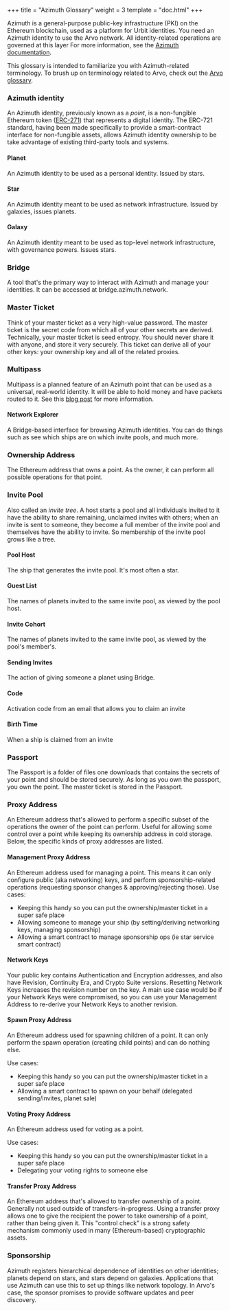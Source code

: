 +++
title = "Azimuth Glossary"
weight = 3
template = "doc.html"
+++


Azimuth is a general-purpose public-key infrastructure (PKI) on the Ethereum blockchain, used as a platform for Urbit identities. You need an Azimuth identity to use the Arvo network. All identity-related operations are governed at this layer For more information, see the [Azimuth documentation](azimuth).

This glossary is intended to familiarize you with Azimuth-related terminology. To brush up on terminology related to Arvo, check out the [Arvo glossary](../arvo/glossary).

### Azimuth identity

An Azimuth identity, previously known as a _point_, is a non-fungible Ethereum token ([ERC-271](https://medium.com/@brenn.a.hill/noobs-guide-to-understanding-erc-20-vs-erc-721-tokens-d7f5657a4ee7)) that represents a digital identity. The ERC-721 standard, having been made specifically to provide a smart-contract interface for non-fungible assets, allows Azimuth identity ownership to be take advantage of existing third-party tools and systems.

#### Planet

An Azimuth identity to be used as a personal identity. Issued by stars.

#### Star

An Azimuth identity meant to be used as network infrastructure. Issued by galaxies, issues planets.

#### Galaxy

An Azimuth identity meant to be used as top-level network infrastructure, with governance powers. Issues stars.

### Bridge

A tool that's the primary way to interact with Azimuth and manage your identities. It can be accessed at bridge.azimuth.network.

### Master Ticket

Think of your master ticket as a very high-value password. The master ticket is the secret code from which all of your other secrets are derived. Technically, your master ticket is seed entropy. You should never share it with anyone, and store it very securely. This ticket can derive all of your other keys: your ownership key and all of the related proxies.

### Multipass

Multipass is a planned feature of an Azimuth point that can be used as a universal, real-world identity. It will be able to hold money and have packets routed to it. See this [blog post](https://urbit.org/posts/azimuth-as-multipass/) for more information.

#### Network Explorer

A Bridge-based interface for browsing Azimuth identities. You can do things such as see which ships are on which invite pools, and much more.

### Ownership Address

The Ethereum address that owns a point. As the owner, it can perform all possible operations for that point.

### Invite Pool

Also called an _invite tree_. A host starts a pool and all individuals invited to it have the ability to share remaining, unclaimed invites with others; when an invite is sent to someone, they become a full member of the invite pool and themselves have the ability to invite. So membership of the invite pool grows like a tree.

#### Pool Host

The ship that generates the invite pool. It's most often a star.

#### Guest List

The names of planets invited to the same invite pool, as viewed by the pool host.

#### Invite Cohort

The names of planets invited to the same invite pool, as viewed by the pool's member's.

#### Sending Invites

The action of giving someone a planet using Bridge.

#### Code

Activation code from an email that allows you to claim an invite

#### Birth Time

When a ship is claimed from an invite

### Passport

The Passport is a folder of files one downloads that contains the secrets of your point and should be stored securely. As long as you own the passport, you own the point. The master ticket is stored in the Passport.

### Proxy Address

An Ethereum address that's allowed to perform a specific subset of the operations the owner of the point can perform. Useful for allowing some control over a point while keeping its ownership address in cold storage. Below, the specific kinds of proxy addresses are listed.

#### Management Proxy Address

An Ethereum address used for managing a point. This means it can only configure public (aka networking) keys, and perform sponsorship-related operations (requesting sponsor changes & approving/rejecting those).
Use cases:
- Keeping this handy so you can put the ownership/master ticket in a super safe place
- Allowing someone to manage your ship (by setting/deriving networking keys, managing sponsorship)
- Allowing a smart contract to manage sponsorship ops (ie star service smart contract)

#### Network Keys

Your public key contains Authentication and Encryption addresses, and also have Revision, Continuity Era, and Crypto Suite versions. Resetting Network Keys increases the revision number on the key. A main use case would be if your Network Keys were compromised, so you can use your Management Address to re-derive your Network Keys to another revision.

#### Spawn Proxy Address

An Ethereum address used for spawning children of a point. It can only perform the spawn operation (creating child points) and can do nothing else.

Use cases:
- Keeping this handy so you can put the ownership/master ticket in a super safe place
- Allowing a smart contract to spawn on your behalf (delegated sending/invites, planet sale)

#### Voting Proxy Address
An Ethereum address used for voting as a point.

Use cases:
- Keeping this handy so you can put the ownership/master ticket in a super safe place
- Delegating your voting rights to someone else

#### Transfer Proxy Address

An Ethereum address that's allowed to transfer ownership of a point. Generally not used outside of transfers-in-progress. Using a transfer proxy allows one to give the recipient the power to take ownership of a point, rather than being given it. This "control check" is a strong safety mechanism commonly used in many (Ethereum-based) cryptographic assets.

### Sponsorship

Azimuth registers hierarchical dependence of identities on other identities; planets depend on stars, and stars depend on galaxies. Applications that use Azimuth can use this to set up things like network topology. In Arvo's case, the sponsor promises to provide software updates and peer discovery.
